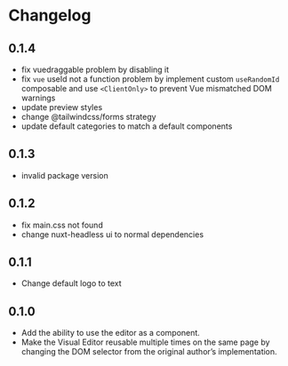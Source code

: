 # Changelog

## 0.1.4

- fix vuedraggable problem by disabling it
- fix `vue` useId not a function problem by implement custom `useRandomId` composable and use `<ClientOnly>` to prevent Vue mismatched DOM warnings
- update preview styles
- change @tailwindcss/forms strategy
- update default categories to match a default components

## 0.1.3

- invalid package version

## 0.1.2

- fix main.css not found
- change nuxt-headless ui to normal dependencies

## 0.1.1

- Change default logo to text

## 0.1.0

- Add the ability to use the editor as a component.
- Make the Visual Editor reusable multiple times on the same page by changing the DOM selector from the original author’s implementation.
